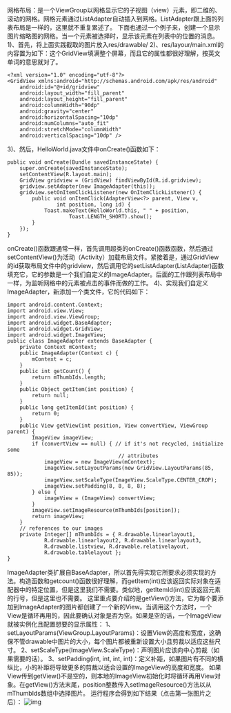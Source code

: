 网格布局：是一个ViewGroup以网格显示它的子视图（view）元素，即二维的、滚动的网格。网格元素通过ListAdapter自动插入到网格。ListAdapter跟上面的列表布局是一样的，这里就不重复累述了。
下面也通过一个例子来，创建一个显示图片缩略图的网格。当一个元素被选择时，显示该元素在列表中的位置的消息。
1)、首先，将上面实践截取的图片放入res/drawable/
2)、res/layour/main.xml的内容置为如下：这个GridView填满整个屏幕，而且它的属性都很好理解，按英文单词的意思就对了。
```  
<?xml version="1.0" encoding="utf-8"?>
<GridView xmlns:android="http://schemas.android.com/apk/res/android"
    android:id="@+id/gridview"
    android:layout_width="fill_parent"
    android:layout_height="fill_parent"
    android:columnWidth="90dp"
    android:gravity="center"
    android:horizontalSpacing="10dp"
    android:numColumns="auto_fit"
    android:stretchMode="columnWidth"
    android:verticalSpacing="10dp" />
```
3)、然后，HelloWorld.java文件中onCreate()函数如下：
```  
public void onCreate(Bundle savedInstanceState) {
	super.onCreate(savedInstanceState);
	setContentView(R.layout.main);
	GridView gridview = (GridView) findViewById(R.id.gridview);
	gridview.setAdapter(new ImageAdapter(this));
	gridview.setOnItemClickListener(new OnItemClickListener() {
		public void onItemClick(AdapterView<?> parent, View v,
				int position, long id) {
			Toast.makeText(HelloWorld.this, " " + position,
					Toast.LENGTH_SHORT).show();
		}
	});
}
```
onCreate()函数跟通常一样，首先调用超类的onCreate()函数函数，然后通过setContentView()为活动（Activity）加载布局文件。紧接着是，通过GridView的id获取布局文件中的gridview，然后调用它的setListAdapter(ListAdapter)函数填充它，它的参数是一个我们自定义的ImageAdapter。后面的工作跟列表布局中一样，为监听网格中的元素被点击的事件而做的工作。
4)、实现我们自定义ImageAdapter，新添加一个类文件，它的代码如下：
```  
import android.content.Context;
import android.view.View;
import android.view.ViewGroup;
import android.widget.BaseAdapter;
import android.widget.GridView;
import android.widget.ImageView;
public class ImageAdapter extends BaseAdapter {
	private Context mContext;
	public ImageAdapter(Context c) {
		mContext = c;
	}
	public int getCount() {
		return mThumbIds.length;
	}
	public Object getItem(int position) {
		return null;
	}
	public long getItemId(int position) {
		return 0;
	}
	public View getView(int position, View convertView, ViewGroup parent) {
		ImageView imageView;
		if (convertView == null) { // if it's not recycled, initialize some
									// attributes
			imageView = new ImageView(mContext);
			imageView.setLayoutParams(new GridView.LayoutParams(85, 85));
			imageView.setScaleType(ImageView.ScaleType.CENTER_CROP);
			imageView.setPadding(8, 8, 8, 8);
		} else {
			imageView = (ImageView) convertView;
		}
		imageView.setImageResource(mThumbIds[position]);
		return imageView;
	}
	// references to our images
	private Integer[] mThumbIds = { R.drawable.linearlayout1,
			R.drawable.linearlayout2, R.drawable.linearlayout3,
			R.drawable.listview, R.drawable.relativelayout,
			R.drawable.tablelayout };
}
```
ImageAdapter类扩展自BaseAdapter，所以首先得实现它所要求必须实现的方法。构造函数和getcount()函数很好理解，而getItem(int)应该返回实际对象在适配器中的特定位置，但是这里我们不需要。类似地，getItemId(int)应该返回元素的行号，但是这里也不需要。
这里重点要介绍的是getView()方法，它为每个要添加到ImageAdapter的图片都创建了一个新的View。当调用这个方法时，一个View是循环再用的，因此要确认对象是否为空。如果是空的话，一个ImageView就被实例化且配置想要的显示属性：
1、setLayoutParams(ViewGroup.LayoutParams)：设置View的高度和宽度，这确保不管drawable中图片的大小，每个图片都被重新设置大小且剪裁以适应这些尺寸。
2、setScaleType(ImageView.ScaleType)：声明图片应该向中心剪裁（如果需要的话）。
3、setPadding(int, int, int, int)：定义补距，如果图片有不同的横纵比，小的补距将导致更多的剪裁以适合设置的ImageView的高度和宽度。
如果View传到getView()不是空的，则本地的ImageView初始化时将循环再用View对象。在getView()方法末尾，position整数传入setImageResource()方法以从mThumbIds数组中选择图片。
运行程序会得到如下结果（点击第一张图片之后）：
![img](http://emanual.github.io/md-android/img/view_gridview/06_gridview.jpg) 